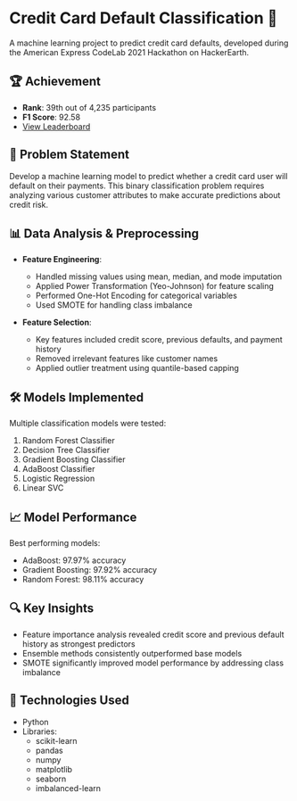# Credit Card Default Classification 🏦

A machine learning project to predict credit card defaults, developed during the American Express CodeLab 2021 Hackathon on HackerEarth.

## 🏆 Achievement
- **Rank**: 39th out of 4,235 participants
- **F1 Score**: 92.58
- [View Leaderboard](https://www.hackerearth.com/challenges/competitive/amexpert-code-lab/leaderboard/credit-card-default-risk-5-95cbc85f/)

## 🎯 Problem Statement
Develop a machine learning model to predict whether a credit card user will default on their payments. This binary classification problem requires analyzing various customer attributes to make accurate predictions about credit risk.

## 📊 Data Analysis & Preprocessing
- **Feature Engineering**:
  - Handled missing values using mean, median, and mode imputation
  - Applied Power Transformation (Yeo-Johnson) for feature scaling
  - Performed One-Hot Encoding for categorical variables
  - Used SMOTE for handling class imbalance

- **Feature Selection**:
  - Key features included credit score, previous defaults, and payment history
  - Removed irrelevant features like customer names
  - Applied outlier treatment using quantile-based capping

## 🛠️ Models Implemented
Multiple classification models were tested:
1. Random Forest Classifier
2. Decision Tree Classifier
3. Gradient Boosting Classifier
4. AdaBoost Classifier
5. Logistic Regression
6. Linear SVC

## 📈 Model Performance
Best performing models:
- AdaBoost: 97.97% accuracy
- Gradient Boosting: 97.92% accuracy
- Random Forest: 98.11% accuracy

## 🔍 Key Insights
- Feature importance analysis revealed credit score and previous default history as strongest predictors
- Ensemble methods consistently outperformed base models
- SMOTE significantly improved model performance by addressing class imbalance

## 🚀 Technologies Used
- Python
- Libraries:
  - scikit-learn
  - pandas
  - numpy
  - matplotlib
  - seaborn
  - imbalanced-learn


